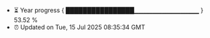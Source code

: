 - ⏳ Year progress { ████████████████▁▁▁▁▁▁▁▁▁▁▁▁▁▁ } 53.52 %
- ⏰ Updated on Tue, 15 Jul 2025 08:35:34 GMT

